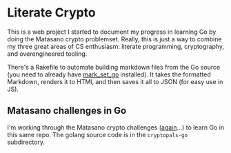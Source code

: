 # Literate Crypto

This is a web project I started to document my progress in learning Go by
doing the Matasano crypto problemset. Really, this is just a way to
combine my three great areas of CS enthusiasm: literate programming,
cryptography, and overengineered tooling.

There's a Rakefile to automate building markdown files from the Go source
(you need to already have
[mark_set_go](https://github.com/aliceriot/mark_set_go) installed). It
takes the formatted Markdown, renders it to HTMl, and then saves it all to
JSON (for easy use in JS).

## Matasano challenges in Go

I'm working through the Matasano crypto challenges
([again](https://github.com/aliceriot/CryptoPals)...) to learn Go in this
same repo. The golang source code is in the `cryptopals-go` subdirectory.
